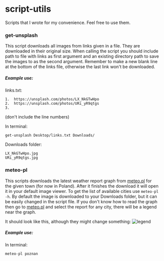 # script-utils
Scripts that I wrote for my convenience. Feel free to use them.

### get-unsplash
This script downloads all images from links given in a file. They are downloaded in their original size. When calling the script you should include path to file with links as first argument and an existing directory path to save the images to as the second argument. Remember to make a new blank line at the bottom of the links file, otherwise the last link won't be downloaded.

##### Example use:
links.txt:
```
1.  https://unsplash.com/photos/LX_NkGTwHpo
2.  https://unsplash.com/photos/URi_yR9qtgs
3.  
```
(don't include the line numbers)

In terminal:
```
get-unsplash Desktop/links.txt Downloads/
```

Downloads folder:
```
LX_NkGTwHpo.jpg
URi_yR9qtgs.jpg
```

### meteo-pl
This scripts downloads the latest weather report graph from [meteo.pl](https://www.meteo.pl/) for the given town (for now in Poland). After it finishes the download it will open it in your default image viewer.
To get the list of available cities use ```meteo-pl -h```.
By default the image is downloaded to your Downloads folder, but it can be easily changed in the script file.
If you don't know how to read the graph then go to [meteo.pl](https://www.meteo.pl/) and select the report for any city, there will be a legend near the graph.

It should look like this, although they might change something:
![legend](https://www.meteo.pl/um/metco/leg_um_en_cbase_256.png "Graph legend")

##### Example use:
In terminal:
```
meteo-pl poznan
```